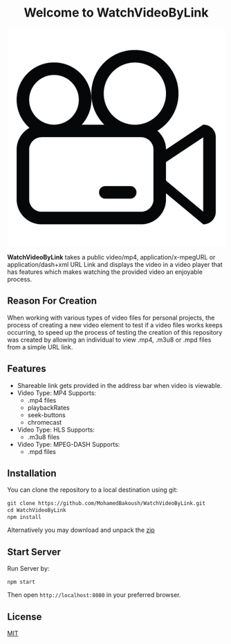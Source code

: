<h1 align="center">Welcome to WatchVideoByLink</h1>

<p align="center">
  <img src="/client/images/favicon/favicon.png" alt="WatchVideoByLink"> 
</p>

<p> 
  <b>WatchVideoByLink</b> takes a public video/mp4, application/x-mpegURL or application/dash+xml URL Link and displays the video in a video player that has features which makes watching the provided video an enjoyable process.
</p>

## Reason For Creation

When working with various types of video files for personal projects, the process of creating a new video element to test if a video files works keeps occurring, to speed up the process of testing the creation of this repository was created by allowing an individual to view .mp4, .m3u8 or .mpd files from a simple URL link.

## Features
- Shareable link gets provided in the address bar when video is viewable.
- Video Type: MP4 Supports:
  - .mp4 files
  - playbackRates
  - seek-buttons
  - chromecast
- Video Type: HLS Supports:
  - .m3u8 files
- Video Type: MPEG-DASH Supports:
  - .mpd files


## Installation
You can clone the repository to a local destination using git:
```
git clone https://github.com/MohamedBakoush/WatchVideoByLink.git
cd WatchVideoByLink
npm install
```

Alternatively you may download and unpack the [zip](https://github.com/MohamedBakoush/WatchVideoByLink/archive/master.zip)


## Start Server
Run Server by:

```
npm start
```

Then open `http://localhost:8080` in your preferred browser.

## License

  [MIT](LICENSE)
